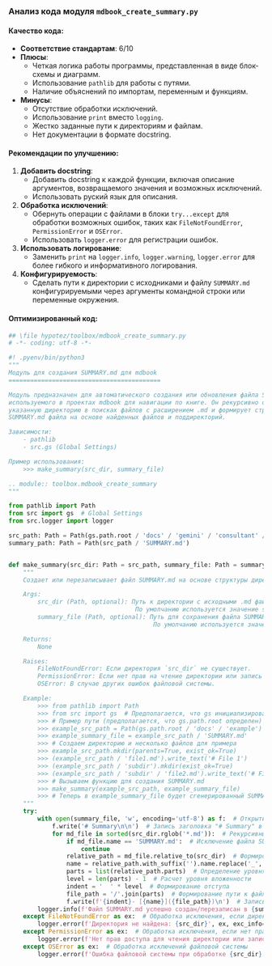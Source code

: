 ### Анализ кода модуля `mdbook_create_summary.py`

#### Качество кода:
- **Соответствие стандартам**: 6/10
- **Плюсы**:
  - Четкая логика работы программы, представленная в виде блок-схемы и диаграмм.
  - Использование `pathlib` для работы с путями.
  - Наличие объяснений по импортам, переменным и функциям.
- **Минусы**:
  - Отсутствие обработки исключений.
  - Использование `print` вместо `logging`.
  - Жестко заданные пути к директориям и файлам.
  - Нет документации в формате docstring.

#### Рекомендации по улучшению:
1. **Добавить docstring**:
   - Добавить docstring к каждой функции, включая описание аргументов, возвращаемого значения и возможных исключений.
   - Использовать руский язык для описания.
2. **Обработка исключений**:
   - Обернуть операции с файлами в блоки `try...except` для обработки возможных ошибок, таких как `FileNotFoundError`, `PermissionError` и `OSError`.
   - Использовать `logger.error` для регистрации ошибок.
3. **Использовать логирование**:
   - Заменить `print` на `logger.info`, `logger.warning`, `logger.error` для более гибкого и информативного логирования.
4. **Конфигурируемость**:
   - Сделать пути к директории с исходниками и файлу `SUMMARY.md` конфигурируемыми через аргументы командной строки или переменные окружения.

#### Оптимизированный код:

```python
## \file hypotez/toolbox/mdbook_create_summary.py
# -*- coding: utf-8 -*-

#! .pyenv/bin/python3
"""
Модуль для создания SUMMARY.md для mdbook
==========================================

Модуль предназначен для автоматического создания или обновления файла SUMMARY.md,
используемого в проектах mdbook для навигации по книге. Он рекурсивно обходит
указанную директорию в поисках файлов с расширением .md и формирует структуру
SUMMARY.md файла на основе найденных файлов и поддиректорий.

Зависимости:
    - pathlib
    - src.gs (Global Settings)

Пример использования:
    >>> make_summary(src_dir, summary_file)

.. module:: toolbox.mdbook_create_summary
"""

from pathlib import Path
from src import gs  # Global Settings
from src.logger import logger

src_path: Path = Path(gs.path.root / 'docs' / 'gemini' / 'consultant' / 'ru' / 'src')
summary_path: Path = Path(src_path / 'SUMMARY.md')


def make_summary(src_dir: Path = src_path, summary_file: Path = summary_path) -> None:
    """
    Создает или перезаписывает файл SUMMARY.md на основе структуры директории с .md файлами.

    Args:
        src_dir (Path, optional): Путь к директории с исходными .md файлами.
                                   По умолчанию используется значение src_path.
        summary_file (Path, optional): Путь для сохранения файла SUMMARY.md.
                                        По умолчанию используется значение summary_path.

    Returns:
        None

    Raises:
        FileNotFoundError: Если директория `src_dir` не существует.
        PermissionError: Если нет прав на чтение директории или запись файла.
        OSError: В случае других ошибок файловой системы.

    Example:
        >>> from pathlib import Path
        >>> from src import gs  # Предполагается, что gs инициализирован где-то еще
        >>> # Пример пути (предполагается, что gs.path.root определен)
        >>> example_src_path = Path(gs.path.root / 'docs' / 'example')
        >>> example_summary_file = example_src_path / 'SUMMARY.md'
        >>> # Создаем директорию и несколько файлов для примера
        >>> example_src_path.mkdir(parents=True, exist_ok=True)
        >>> (example_src_path / 'file1.md').write_text('# File 1')
        >>> (example_src_path / 'subdir').mkdir(exist_ok=True)
        >>> (example_src_path / 'subdir' / 'file2.md').write_text('# File 2')
        >>> # Вызываем функцию для создания SUMMARY.md
        >>> make_summary(example_src_path, example_summary_file)
        >>> # Теперь в example_summary_file будет сгенерированный SUMMARY.md
    """
    try:
        with open(summary_file, 'w', encoding='utf-8') as f:  # Открытие файла SUMMARY.md для записи
            f.write('# Summary\n\n')  # Запись заголовка "# Summary" в файл
            for md_file in sorted(src_dir.rglob('*.md')):  # Рекурсивный обход директории с .md файлами
                if md_file.name == 'SUMMARY.md':  # Исключение файла SUMMARY.md из обработки
                    continue
                relative_path = md_file.relative_to(src_dir)  # Формирование относительного пути
                name = relative_path.with_suffix('').name.replace('_', ' ')  # Получение имени главы
                parts = list(relative_path.parts)  # Определение уровня вложенности
                level = len(parts) - 1  # Расчет уровня вложенности
                indent = '  ' * level  # Формирование отступа
                file_path = '/'.join(parts)  # Формирование пути к файлу
                f.write(f'{indent}- [{name}]({file_path})\n')  # Запись главы в файл SUMMARY.md
        logger.info(f'Файл SUMMARY.md успешно создан/перезаписан в {summary_file}')  # Логирование успешного создания/перезаписи файла
    except FileNotFoundError as ex:  # Обработка исключения, если директория не найдена
        logger.error(f'Директория не найдена: {src_dir}', ex, exc_info=True)  # Логирование ошибки
    except PermissionError as ex:  # Обработка исключения, если нет прав доступа
        logger.error(f'Нет прав доступа для чтения директории или записи файла: {src_dir}', ex, exc_info=True)  # Логирование ошибки
    except OSError as ex:  # Обработка исключений файловой системы
        logger.error(f'Ошибка файловой системы при обработке {src_dir}', ex, exc_info=True)  # Логирование ошибки

```